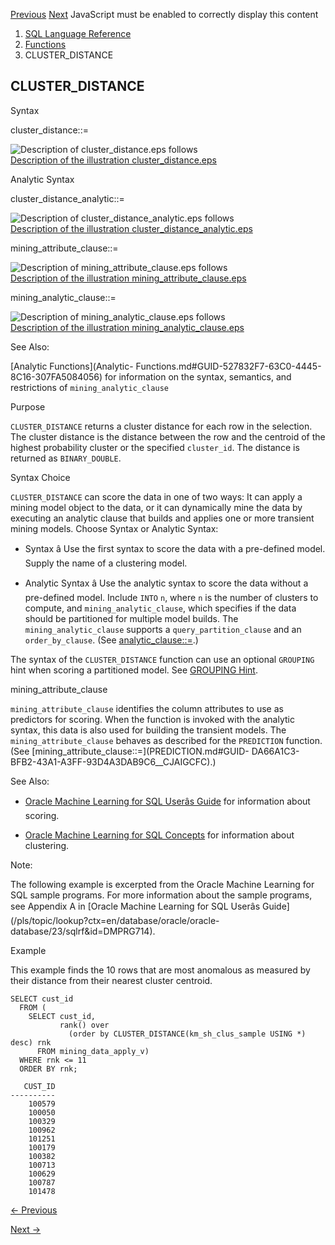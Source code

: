 [Previous](CLUSTER_DETAILS.md) [Next](CLUSTER_ID.md) JavaScript must be
enabled to correctly display this content

  1. [SQL Language Reference ](index.md)
  2. [Functions](Functions.md)
  3. CLUSTER_DISTANCE 

## CLUSTER_DISTANCE

Syntax

cluster_distance::=

![Description of cluster_distance.eps
follows](https://docs.oracle.com/en/database/oracle/oracle-database/23/sqlrf/img/cluster_distance.gif)  
[Description of the illustration
cluster_distance.eps](img_text/cluster_distance.md)

Analytic Syntax

cluster_distance_analytic::=

![Description of cluster_distance_analytic.eps
follows](https://docs.oracle.com/en/database/oracle/oracle-database/23/sqlrf/img/cluster_distance_analytic.gif)  
[Description of the illustration
cluster_distance_analytic.eps](img_text/cluster_distance_analytic.md)

mining_attribute_clause::=

![Description of mining_attribute_clause.eps
follows](https://docs.oracle.com/en/database/oracle/oracle-database/23/sqlrf/img/mining_attribute_clause.gif)  
[Description of the illustration
mining_attribute_clause.eps](img_text/mining_attribute_clause.md)

mining_analytic_clause::=

![Description of mining_analytic_clause.eps
follows](https://docs.oracle.com/en/database/oracle/oracle-database/23/sqlrf/img/mining_analytic_clause.gif)  
[Description of the illustration
mining_analytic_clause.eps](img_text/mining_analytic_clause.md)

See Also:

[Analytic Functions](Analytic-
Functions.md#GUID-527832F7-63C0-4445-8C16-307FA5084056) for information on
the syntax, semantics, and restrictions of `mining_analytic_clause`

Purpose

`CLUSTER_DISTANCE` returns a cluster distance for each row in the selection.
The cluster distance is the distance between the row and the centroid of the
highest probability cluster or the specified `cluster_id`. The distance is
returned as `BINARY_DOUBLE`.

Syntax Choice

`CLUSTER_DISTANCE` can score the data in one of two ways: It can apply a
mining model object to the data, or it can dynamically mine the data by
executing an analytic clause that builds and applies one or more transient
mining models. Choose Syntax or Analytic Syntax:

  * Syntax â Use the first syntax to score the data with a pre-defined model. Supply the name of a clustering model. 

  * Analytic Syntax â Use the analytic syntax to score the data without a pre-defined model. Include `INTO` `n`, where `n` is the number of clusters to compute, and `mining_analytic_clause`, which specifies if the data should be partitioned for multiple model builds. The `mining_analytic_clause` supports a `query_partition_clause` and an `order_by_clause`. (See [analytic_clause::=](Analytic-Functions.md#GUID-527832F7-63C0-4445-8C16-307FA5084056__CJAFAAIA).) 

The syntax of the `CLUSTER_DISTANCE` function can use an optional `GROUPING`
hint when scoring a partitioned model. See [GROUPING
Hint](Comments.md#GUID-9693C230-2616-4123-A1ED-3C41E9566F7A).

mining_attribute_clause

`mining_attribute_clause` identifies the column attributes to use as
predictors for scoring. When the function is invoked with the analytic syntax,
this data is also used for building the transient models. The
`mining_attribute_clause` behaves as described for the `PREDICTION` function.
(See [mining_attribute_clause::=](PREDICTION.md#GUID-
DA66A1C3-BFB2-43A1-A3FF-93D4A3DAB9C6__CJAIGCFC).)

See Also:

  * [Oracle Machine Learning for SQL Userâs Guide](/pls/topic/lookup?ctx=en/database/oracle/oracle-database/23/sqlrf&id=DMPRG004) for information about scoring. 

  * [Oracle Machine Learning for SQL Concepts](/pls/topic/lookup?ctx=en/database/oracle/oracle-database/23/sqlrf&id=DMCON008) for information about clustering. 

Note:

The following example is excerpted from the Oracle Machine Learning for SQL
sample programs. For more information about the sample programs, see Appendix
A in [Oracle Machine Learning for SQL Userâs
Guide](/pls/topic/lookup?ctx=en/database/oracle/oracle-
database/23/sqlrf&id=DMPRG714).

Example

This example finds the 10 rows that are most anomalous as measured by their
distance from their nearest cluster centroid.

    
    
    SELECT cust_id
      FROM (
        SELECT cust_id,
               rank() over
                 (order by CLUSTER_DISTANCE(km_sh_clus_sample USING *) desc) rnk
          FROM mining_data_apply_v)
      WHERE rnk <= 11
      ORDER BY rnk;
     
       CUST_ID
    ----------
        100579
        100050
        100329
        100962
        101251
        100179
        100382
        100713
        100629
        100787
        101478


[← Previous](CLUSTER_DETAILS.md)

[Next →](CLUSTER_ID.md)
